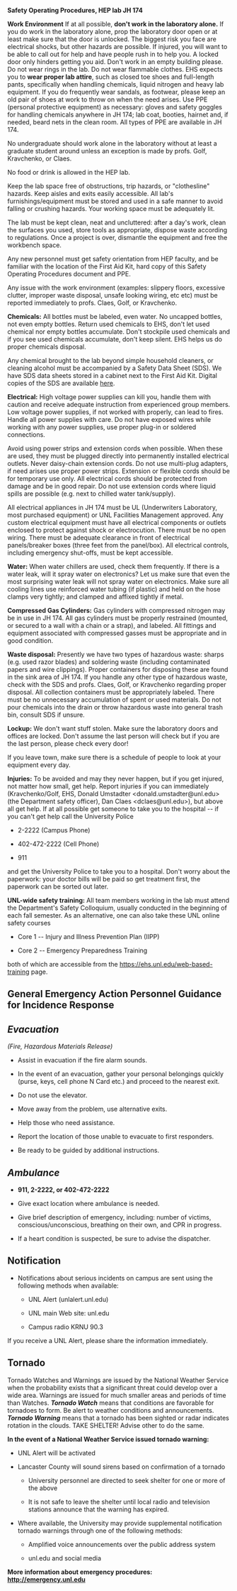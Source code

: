 **Safety Operating Procedures, HEP lab JH 174**

**Work Environment** If at all possible, **don't work in the laboratory
alone.** If you do work in the laboratory alone, prop the laboratory
door open or at least make sure that the door is unlocked. The biggest
risk you face are electrical shocks, but other hazards are possible. If
injured, you will want to be able to call out for help and have people
rush in to help you. A locked door only hinders getting you aid. Don't
work in an empty building please. Do not wear rings in the lab. Do not
wear flammable clothes. EHS expects you to **wear proper lab attire**,
such as closed toe shoes and full-length pants, specifically when
handling chemicals, liquid nitrogen and heavy lab equipment. If you do
frequently wear sandals, as footwear, please keep an old pair of shoes
at work to throw on when the need arises. Use PPE (personal protective
equipment) as necessary: gloves and safety goggles for handling
chemicals anywhere in JH 174; lab coat, booties, hairnet and, if needed,
beard nets in the clean room. All types of PPE are available in JH 174.

No undergraduate should work alone in the laboratory without at least a
graduate student around unless an exception is made by profs. Golf,
Kravchenko, or Claes.

No food or drink is allowed in the HEP lab.

Keep the lab space free of obstructions, trip hazards, or "clothesline"
hazards. Keep aisles and exits easily accessible. All lab's
furnishings/equipment must be stored and used in a safe manner to avoid
falling or crushing hazards. Your working space must be adequately lit.

The lab must be kept clean, neat and uncluttered: after a day's work,
clean the surfaces you used, store tools as appropriate, dispose waste
according to regulations. Once a project is over, dismantle the
equipment and free the workbench space.

Any new personnel must get safety orientation from HEP faculty, and be
familiar with the location of the First Aid Kit, hard copy of this
Safety Operating Procedures document and PPE.

Any issue with the work environment (examples: slippery floors,
excessive clutter, improper waste disposal, unsafe looking wiring, etc
etc) must be reported immediately to profs. Claes, Golf, or Kravchenko.

**Chemicals:** All bottles must be labeled, even water. No uncapped
bottles, not even empty bottles. Return used chemicals to EHS, don't let
used chemical nor empty bottles accumulate. Don't stockpile used
chemicals and if you see used chemicals accumulate, don't keep silent.
EHS helps us do proper chemicals disposal.

Any chemical brought to the lab beyond simple household cleaners, or
cleaning alcohol must be accompanied by a Safety Data Sheet (SDS). We
have SDS data sheets stored in a cabinet next to the First Aid Kit. Digital
copies of the SDS are available [here](https://github.com/nebraska-silicon-lab/Lab-Instructions/tree/master/sds).

**Electrical:** High voltage power supplies can kill you, handle them with caution and
receive adequate instruction from experienced group members. Low voltage
power supplies, if not worked with properly, can lead to fires. Handle
all power supplies with care. Do not have exposed wires while working
with any power supplies, use proper plug-in or soldered connections.

Avoid using power strips and extension cords when possible. When these
are used, they must be plugged directly into permanently installed
electrical outlets. Never daisy-chain extension cords. Do not use
multi-plug adapters, if need arises use proper power strips. Extension
or flexible cords should be for temporary use only. All electrical cords
should be protected from damage and be in good repair. Do not use
extension cords where liquid spills are possible (e.g. next to chilled
water tank/supply).

All electrical appliances in JH 174 must be UL (Underwriters Laboratory,
most purchased equipment) or UNL Facilities Management approved. Any
custom electrical equipment must have all electrical components or
outlets enclosed to protect against shock or electrocution. There must
be no open wiring. There must be adequate clearance in front of
electrical panels/breaker boxes (three feet from the panel/box). All
electrical controls, including emergency shut-offs, must be kept
accessible.

**Water:** When water chillers are used, check them frequently. If there
is a water leak, will it spray water on electronics? Let us make sure
that even the most surprising water leak will not spray water on
electronics. Make sure all cooling lines use reinforced water tubing (if
plastic) and held on the hose clamps very tightly; and clamped and
affixed tightly if metal.

**Compressed Gas Cylinders:** Gas cylinders with compressed nitrogen may
be in use in JH 174. All gas cylinders must be properly restrained
(mounted, or secured to a wall with a chain or a strap), and labeled.
All fittings and equipment associated with compressed gasses must be
appropriate and in good condition.

**Waste disposal:** Presently we have two types of hazardous waste:
sharps (e.g. used razor blades) and soldering waste (including
contaminated papers and wire clippings). Proper containers for disposing
these are found in the sink area of JH 174. If you handle any other type
of hazardous waste, check with the SDS and profs. Claes, Golf, or
Kravchenko regarding proper disposal. All collection containers must be
appropriately labeled. There must be no unnecessary accumulation of
spent or used materials. Do not pour chemicals into the drain or throw
hazardous waste into general trash bin, consult SDS if unsure.

**Lockup:** We don't want stuff stolen. Make sure the laboratory doors
and offices are locked. Don't assume the last person will check but if
you are the last person, please check every door!

If you leave town, make sure there is a schedule of people to look at
your equipment every day.

**Injuries:** To be avoided and may they never happen, but if you get
injured, not matter how small, get help. Report injuries if you can
immediately (Kravchenko/Golf, EHS, Donald Umstadter
\<donald.umstadter\@unl.edu\> (the Department safety officer), Dan Claes
\<dclaes\@unl.edu\>), but above all get help. If at all possible get
someone to take you to the hospital -- if you can't get help call the
University Police

-   2-2222 (Campus Phone)

-   402-472-2222 (Cell Phone)

-   911

and get the University Police to take you to a hospital. Don't worry
about the paperwork: your doctor bills will be paid so get treatment
first, the paperwork can be sorted out later.

**UNL-wide safety training:** All team members working in the lab must
attend the Department's Safety Colloquium, usually conducted in the
beginning of each fall semester. As an alternative, one can also take
these UNL online safety courses

-   Core 1 -- Injury and Illness Prevention Plan (IIPP)

-   Core 2 -- Emergency Preparedness Training

both of which are accessible from the
https://ehs.unl.edu/web-based-training page.

**General Emergency Action Personnel Guidance for Incidence Response** 
-----------------------------------------------------------------------

***Evacuation***
----------------

*(Fire, Hazardous Materials Release)*

-   Assist in evacuation if the fire alarm sounds.

-   In the event of an evacuation, gather your personal belongings
    quickly (purse, keys, cell phone N Card etc.) and proceed to the
    nearest exit.

-   Do not use the elevator.

-   Move away from the problem, use alternative exits.

-   Help those who need assistance.

-   Report the location of those unable to evacuate to first responders.

-   Be ready to be guided by additional instructions.

***Ambulance*** 
----------------

-   **911, 2-2222, or 402-472-2222**

-   Give exact location where ambulance is needed.

-   Give brief description of emergency, including: number of victims,
    conscious/unconscious, breathing on their own, and CPR in progress.

-   If a heart condition is suspected, be sure to advise the dispatcher.

Notification 
-------------

-   Notifications about serious incidents on campus are sent using the
    following methods when available:

    -   UNL Alert (unlalert.unl.edu)

    -   UNL main Web site: unl.edu

    -   Campus radio KRNU 90.3

If you receive a UNL Alert, please share the information immediately.

**Tornado**
-----------

Tornado Watches and Warnings are issued by the National Weather Service
when the probability exists that a significant threat could develop over
a wide area. Warnings are issued for much smaller areas and periods of
time than Watches. ***Tornado Watch*** means that conditions are
favorable for tornadoes to form. Be alert to weather conditions and
announcements. ***Tornado Warning*** means that a tornado has been
sighted or radar indicates rotation in the clouds. TAKE SHELTER! Advise
other to do the same.

**In the event of a National Weather Service issued tornado warning:**

-   UNL Alert will be activated

-   Lancaster County will sound sirens based on confirmation of a
    tornado

    -   University personnel are directed to seek shelter for one or
        more of the above

    -   It is not safe to leave the shelter until local radio and
        television stations announce that the warning has expired.

-   Where available, the University may provide supplemental
    notification tornado warnings through one of the following methods:

    -   Amplified voice announcements over the public address system

    -   unl.edu and social media

**More information about emergency procedures:
<http://emergency.unl.edu>**
